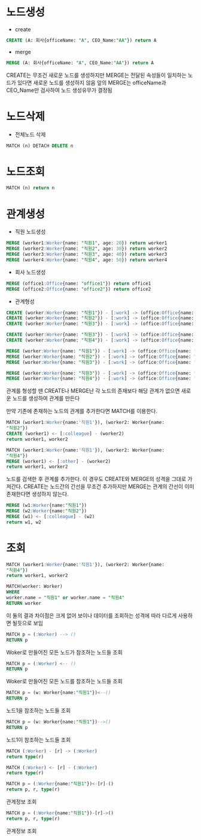 # 노드생성

* create

```sql
CREATE (A: 회사{officeName: "A", CEO_Name:"AA"}) return A
```

* merge

```sql
MERGE (A: 회사{officeName: "A", CEO_Name:"AA"}) return A
```

CREATE는 무조건 새로운 노드를 생성하지만 MERGE는 전달된 속성들이 일치하는 노드가 있다면 새로운 노드를 생성하지 않음 앞의 MERGE는 officeName과 CEO_Name만 검사하여 노드 생성유무가 결정됨

# 노드삭제

* 전체노드 삭제

```sql
MATCH (n) DETACH DELETE n
```

# 노드조회

```sql
MATCH (n) return n
```

# 관계생성

* 직원 노드생성

```sql
MERGE (worker1:Worker{name: "직원1", age: 20}) return worker1
MERGE (worker2:Worker{name: "직원2", age: 30}) return worker2
MERGE (worker3:Worker{name: "직원3", age: 40}) return worker3
MERGE (worker4:Worker{name: "직원4", age: 50}) return worker4
```

* 회사 노드생성

```sql
MERGE (office1:Office{name: "office1"}) return office1
MERGE (office2:Office{name: "office2"}) return office2
```

* 관계형성

```sql
CREATE (worker:Worker{name: "직원1"}) - [:work] -> (office:Office{name: "office1"})
CREATE (worker:Worker{name: "직원2"}) - [:work] -> (office:Office{name: "office1"})
CREATE (worker:Worker{name: "직원3"}) - [:work] -> (office:Office{name: "office1"})

CREATE (worker:Worker{name: "직원3"}) - [:work] -> (office:Office{name: "office2"})
CREATE (worker:Worker{name: "직원4"}) - [:work] -> (office:Office{name: "office2"})
```

```sql
MERGE (worker:Worker{name: "직원1"}) - [:work] -> (office:Office{name: "office1"})
MERGE (worker:Worker{name: "직원2"}) - [:work] -> (office:Office{name: "office1"})
MERGE (worker:Worker{name: "직원3"}) - [:work] -> (office:Office{name: "office1"})

MERGE (worker:Worker{name: "직원3"}) - [:work] -> (office:Office{name: "office2"})
MERGE (worker:Worker{name: "직원4"}) - [:work] -> (office:Office{name: "office2"})
```

관계를 형성할 땐 CREATE나 MERGE난 각 노드의 존재보다 해당 관계가 없으면 새로운 노드를 생성하여 관계를 만든다

만약 기존에 존재하는 노드의 관계를 추가한다면 MATCH를 이용한다.

```sql
MATCH (worker1:Worker{name:'직원1'}), (worker2: Worker{name: 
"직원2"})  
CREATE (worker1) <- [:colleague] - (worker2)
return worker1, worker2
```

```sql
MATCH (worker1:Worker{name:'직원1'}), (worker2: Worker{name: 
"직원4"})  
MERGE (worker1) <- [:other] - (worker2)
return worker1, worker2
```

노드를 검색한 후 관계를 추가한다. 이 경우도 CREATE와 MERGE의 성격을 그대로 가져간다. CREATE는 노드간의 간선을 무조건 추가하지만 MERGE는 관계의 간선이 이미 존재한다면 생성하지 않는다.

```sql
MERGE (w1:Worker{name:"직원1"})
MERGE (w2:Worker{name:"직원2"})
MERGE (w1) <- [:colleague] - (w2)
return w1, w2
```

# 조회

```sql
MATCH (worker1:Worker{name:'직원1'}), (worker2: Worker{name: 
"직원4"})  
return worker1, worker2
```

```sql
MATCH(worker: Worker)
WHERE 
worker.name = "직원1" or worker.name = "직원4"
RETURN worker
```

이 둘의 결과 차이점은 크게 없어 보이나 데이터를 조회하는 성격에 따라 다르게 사용하면 될듯으로 보임

```sql
MATCH p = (:Worker) --> () 
RETURN p
```

Woker로 만들어진 모든 노드가 참조하는 노드들 조회

```sql
MATCH p = (:Worker) <-- () 
RETURN p
```

Woker로 만들어진 모든 노드를 참조하는 노드들 조회

```sql
MATCH p = (w: Worker{name:"직원1"})<--()
RETURN p
```

노드1을 참조하는 노드들 조회

```sql
MATCH p = (w: Worker{name:"직원1"})-->()
RETURN p
```

노드1이 참조하는 노드들 조회

```sql
MATCH (:Worker) - [r] -> (:Worker)
return type(r)
```

```sql
MATCH (:Worker) <- [r] - (:Worker)
return type(r)
```

```sql
MATCH p = (:Worker{name:"직원1"})<-[r]-()
return p, r, type(r)
```

관계정보 조회

```sql
MATCH p = (:Worker{name:"직원1"})-[r]->()
return p, r, type(r)
```

관계정보 조회

